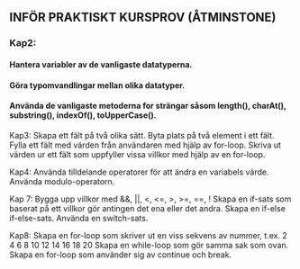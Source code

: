 ## INFÖR PRAKTISKT KURSPROV (ÅTMINSTONE)
### Kap2:
#### Hantera variabler av de vanligaste datatyperna.
#### Göra typomvandlingar mellan olika datatyper.
#### Använda de vanligaste metoderna for strängar såsom length(), charAt(), substring(), indexOf(), toUpperCase().

Kap3:
Skapa ett fält på två olika sätt.
Byta plats på två element i ett fält.
Fylla ett fält med värden från användaren med hjälp av for-loop.
Skriva ut värden ur ett fält som uppfyller vissa villkor med hjälp av en for-loop.

Kap4:
Använda tilldelande operatorer för att ändra en variabels värde.
Använda modulo-operatorn.

Kap 7:
Bygga upp villkor med &&, ||, <, <=, >, >=, ==, !
Skapa en if-sats som baserat på ett villkor gör antingen det ena eller det andra.
Skapa en if-else if-else-sats.
Använda en switch-sats.

Kap8:
Skapa en for-loop som skriver ut en viss sekvens av nummer, t.ex. 2 4 6 8 10 12 14 16 18 20
Skapa en while-loop som gör samma sak som ovan.
Skapa en for-loop som använder sig av continue och break.